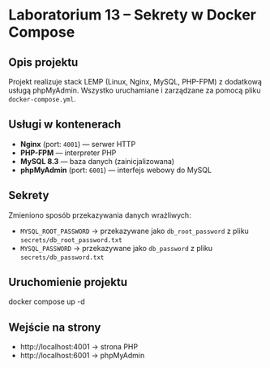# Laboratorium 13 – Sekrety w Docker Compose

##  Opis projektu

Projekt realizuje stack LEMP (Linux, Nginx, MySQL, PHP-FPM) z dodatkową usługą phpMyAdmin. Wszystko uruchamiane i zarządzane za pomocą pliku `docker-compose.yml`.

##  Usługi w kontenerach

- **Nginx** (port: `4001`) — serwer HTTP
- **PHP-FPM** — interpreter PHP
- **MySQL 8.3** — baza danych (zainicjalizowana)
- **phpMyAdmin** (port: `6001`) — interfejs webowy do MySQL

## Sekrety

Zmieniono sposób przekazywania danych wrażliwych:

- `MYSQL_ROOT_PASSWORD` → przekazywane jako `db_root_password` z pliku `secrets/db_root_password.txt`
- `MYSQL_PASSWORD` → przekazywane jako `db_password` z pliku `secrets/db_password.txt`

##  Uruchomienie projektu
docker compose up -d

##  Wejście na strony
- http://localhost:4001 → strona PHP
- http://localhost:6001 → phpMyAdmin
